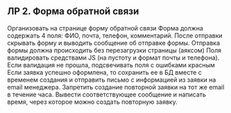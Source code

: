 ## ЛР 2. Форма обратной связи
Организовать на странице форму обратной связи
Форма должна содержать 4 поля: ФИО, почта, телефон, комментарий.
После отправки скрывать форму и выводить сообщение об отправке формы.
Отправка формы должна происходить без перезагрузки страницы (аяксом)
Поля валидировать средствами JS (на пустоту и формат почты и телефона). Если валидация не прошла, подсвечивать поля с ошибками красным
Если заявка успешно оформлена, то сохранить ее в БД вместе с временем создания и отправить письмо с информацией из заявки на email менеджера.
Запретить создание повторной заявки на тот же email в течение часа. Вывести соответствующее сообщение и написать время, через которое можно создать повторную заявку.

